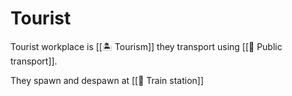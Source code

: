 # Tourist

Tourist workplace is [[🏝️ Tourism]] they transport using [[🚌 Public transport]].

They spawn and despawn at [[🚉 Train station]]
